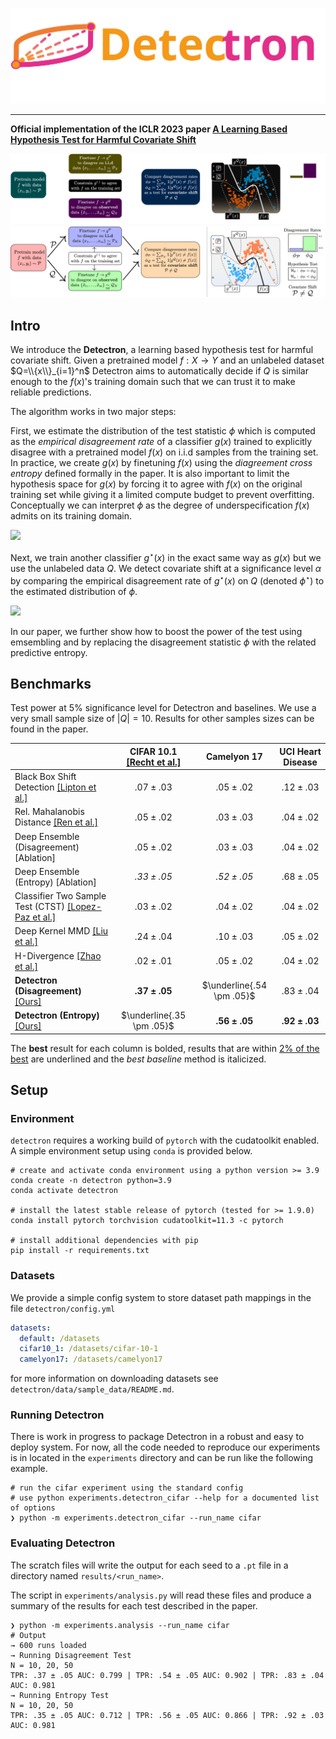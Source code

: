 ![](media/logo.svg)
___
**Official implementation of the ICLR 2023 paper [A Learning Based Hypothesis Test for Harmful Covariate Shift
](https://arxiv.org/abs/2212.02742)**

![](media/dark_figure.png#gh-dark-mode-only)
![](media/figure.png#gh-light-mode-only)

## Intro
We introduce the **Detectron**, a learning based hypothesis test for harmful covariate shift. Given a pretrained model $f: X\to Y$ and an unlabeled dataset $Q=\\{x\\}_{i=1}^n$ Detectron aims to automatically decide if $Q$ is similar enough to the $f(x)$'s training domain such that we can trust it to make reliable predictions.  

The algorithm works in two major steps:

First, we estimate the distribution of the test statistic $\phi$ which is computed as the *empirical disagreement rate* of a classifier $g(x)$ trained to explicitly disagree with a pretrained model $f(x)$ on i.i.d samples from the training set.  In practice, we create $g(x)$ by finetuning $f(x)$ using the _diagreement cross entropy_ defined formally in the paper. It is also important to limit the hypothesis space for $g(x)$ by forcing it to agree with $f(x)$ on the original training set while giving it a limited compute budget to prevent overfitting. Conceptually we can interpret $\phi$ as the degree of underspecification $f(x)$ admits on its training domain.

![](media/gif1.gif)

Next, we train another classifier $g^\star(x)$ in the exact same way as $g(x)$ but we use the unlabeled data $Q$. We detect covariate shift at a significance level $\alpha$ by comparing the empirical disagreement rate of $g^\star(x)$ on $Q$ (denoted $\phi^\star$) to the estimated distribution of $\phi$.

![](media/gif2.gif)

In our paper, we further show how to boost the power of the test using emsembling and by replacing the disagreement statistic $\phi$ with the related predictive entropy.  

## Benchmarks 
Test power at $5\%$ significance level for Detectron and baselines. We use a very small sample size of $|Q|=10$. Results for other samples sizes can be found in the paper.

| | CIFAR 10.1 [[Recht et al.]](https://arxiv.org/abs/1806.00451) |	Camelyon 17 |	UCI Heart Disease |
|---| :---: | :---: | :---: |
|Black Box Shift Detection [[Lipton et al.]](https://arxiv.org/abs/1802.03916)	|$.07\pm.03$ | $.05 \pm .02$ | $.12 \pm .03$ |
| Rel. Mahalanobis Distance [[Ren et al.]](https://arxiv.org/abs/2106.09022) | $.05 \pm .02$ | $.03 \pm .03$ | $.04 \pm .02$ |
|Deep Ensemble (Disagreement) [Ablation]	| $.05 \pm .02$ | $.03 \pm .03$ | $.04 \pm .02$ |
|Deep Ensemble (Entropy) [Ablation]	| $\mathit{.33 \pm .05}$ | $\mathit{.52 \pm .05}$ | $.68 \pm .05$ |
|Classifier Two Sample Test (CTST) [[Lopez-Paz et al.]](https://arxiv.org/abs/1610.06545)|	 $.03 \pm .02$  |  $.04 \pm .02$  |   $.04 \pm .02$ |
|Deep Kernel MMD [[Liu et al.]](https://arxiv.org/abs/2002.09116)	| $.24 \pm .04$ |  $.10 \pm .03$ |  $.05 \pm .02$ |
|H-Divergence [[Zhao et al.]](https://openreview.net/forum?id=KB5onONJIAU)|	$.02\pm .01$   |  $.05\pm .02$ |  $.04\pm .02$ |
|**Detectron (Disagreement)** [[Ours]](https://arxiv.org/abs/2212.02742) | $\mathbf{.37 \pm .05}$  |  $\underline{.54 \pm .05}$  |   $.83 \pm .04$ |
|**Detectron (Entropy)** [[Ours]](https://arxiv.org/abs/2212.02742) | $\underline{.35 \pm .05}$  |  $\mathbf{.56 \pm .05}$  |   $\mathbf{.92 \pm .03}$|

 The **best** result for each column is bolded, results that are within <ins>2% of the best</ins> are underlined and the _best baseline_ method is italicized.

## Setup

### Environment

`detectron` requires a working build of `pytorch` with the cudatoolkit enabled.
A simple environment setup using `conda` is provided below.

```shell
# create and activate conda environment using a python version >= 3.9
conda create -n detectron python=3.9
conda activate detectron

# install the latest stable release of pytorch (tested for >= 1.9.0)
conda install pytorch torchvision cudatoolkit=11.3 -c pytorch

# install additional dependencies with pip
pip install -r requirements.txt
```

### Datasets

We provide a simple config system to store dataset path mappings in the file `detectron/config.yml`

```yaml
datasets:
  default: /datasets
  cifar10_1: /datasets/cifar-10-1
  camelyon17: /datasets/camelyon17
```

for more information on downloading datasets see `detectron/data/sample_data/README.md`.

### Running Detectron

There is work in progress to package Detectron in a robust and easy to deploy system.
For now, all the code needed to reproduce our experiments is in located in the `experiments` directory
and can be run like the following example.

```shell
# run the cifar experiment using the standard config
# use python experiments.detectron_cifar --help for a documented list of options
❯ python -m experiments.detectron_cifar --run_name cifar
```

### Evaluating Detectron

The scratch files will write the output for each seed to a `.pt` file in a directory named `results/<run_name>`.

The script in `experiments/analysis.py` will read these files and produce a summary of the results for each test
described in the paper.

```shell
❯ python -m experiments.analysis --run_name cifar
# Output
→ 600 runs loaded
→ Running Disagreement Test
N = 10, 20, 50
TPR: .37 ± .05 AUC: 0.799 | TPR: .54 ± .05 AUC: 0.902 | TPR: .83 ± .04 AUC: 0.981
→ Running Entropy Test
N = 10, 20, 50
TPR: .35 ± .05 AUC: 0.712 | TPR: .56 ± .05 AUC: 0.866 | TPR: .92 ± .03 AUC: 0.981

```
